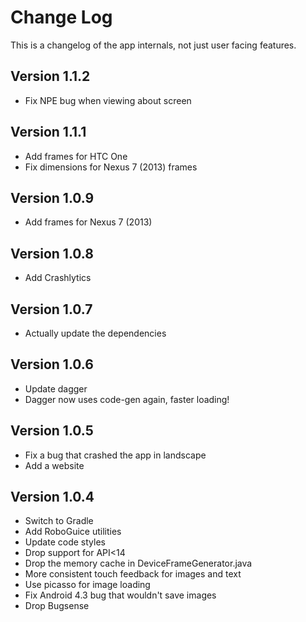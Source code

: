 Change Log
===============================================================================

This is a changelog of the app internals, not just user facing features.

Version 1.1.2
----------------------------
 * Fix NPE bug when viewing about screen

Version 1.1.1
----------------------------
 * Add frames for HTC One
 * Fix dimensions for Nexus 7 (2013) frames

Version 1.0.9
----------------------------
 * Add frames for Nexus 7 (2013)

Version 1.0.8
----------------------------
 * Add Crashlytics

Version 1.0.7
----------------------------
 * Actually update the dependencies

Version 1.0.6
----------------------------
 * Update dagger
 * Dagger now uses code-gen again, faster loading!

Version 1.0.5
----------------------------
 * Fix a bug that crashed the app in landscape
 * Add a website


Version 1.0.4
----------------------------

 * Switch to Gradle
 * Add RoboGuice utilities
 * Update code styles
 * Drop support for API<14
 * Drop the memory cache in DeviceFrameGenerator.java
 * More consistent touch feedback for images and text
 * Use picasso for image loading
 * Fix Android 4.3 bug that wouldn't save images
 * Drop Bugsense
